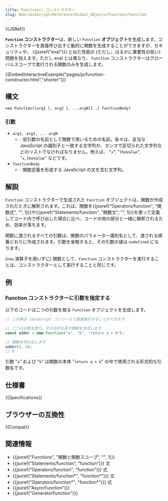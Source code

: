 ```yaml
---
title: Function() コンストラクター
slug: Web/JavaScript/Reference/Global_Objects/Function/Function
---
```


{{JSRef}}

**`Function` コンストラクター**は、新しい `Function` **オブジェクト**を生成します。コンストラクターを直接呼び出すと動的に関数を生成することができますが、セキュリティや、 {{jsxref("eval")}} と似た性能の (ただし、はるかに重要性の低い) 問題を抱えます。ただし eval とは異なり、 `Function` コンストラクターはグローバルスコープで実行される関数のみを生成します。

{{EmbedInteractiveExample("pages/js/function-constructor.html","shorter")}}

## 構文

```
new Function([arg1 [, arg2 [, ...argN]] ,] functionBody)
```

### 引数

- `arg1, arg2, ... argN`
  - : 仮引数の名前として関数で用いるための名前。各々は、妥当な JavaScript の識別子と一致する文字列か、カンマで区切られた文字列などのリストでなければなりません。例えば、 "`x`", "`theValue`", "`x,theValue`" などです。
- `functionBody`
  - : 関数定義を形成する JavaScript の文を含む文字列。

## 解説

`Function` コンストラクターで生成された `Function` オブジェクトは、関数が作成されたときに解釈されます。これは、関数を{{jsxref("Operators/function", "関数式", "", 1)}}や{{jsxref("Statements/function", "関数文", "", 1)}}を使って定義してコード内で呼び出した場合に比べ、コードの他の部分と一緒に解釈されるため、効率が落ちます。

関数に渡されるすべての引数は、関数のパラメーター識別名として、渡される順番どおりに作成されます。引数を省略すると、その引数の値は `undefined` になります。

(`new` 演算子を用いずに) 関数として、`Function` コンストラクターを実行することは、コンストラクターとして実行することと同じです。

## 例

### Function コンストラクターに引数を指定する

以下のコードは二つの引数を取る `Function` オブジェクトを生成します。

```js
// この例は JavaScript コンソールで直接実行することができます

// 二つの引数を取り、その合計を返す関数を生成します
const adder = new Function("a", "b", "return a + b");

// 関数を呼び出します
adder(2, 6);
// 8
```

引数 "`a`" および "`b`" は関数の本体 "`return a + b`" の中で使用される形式的な引数名です。

## 仕様書

{{Specifications}}

## ブラウザーの互換性

{{Compat}}

## 関連情報

- {{jsxref("Functions", "関数と関数スコープ", "", 1)}}
- {{jsxref("Statements/function", "function")}} 文
- {{jsxref("Operators/function", "function")}} 式
- {{jsxref("Statements/function*", "function*")}} 文
- {{jsxref("Operators/function*", "function*")}} 式
- {{jsxref("AsyncFunction")}}
- {{jsxref("GeneratorFunction")}}

